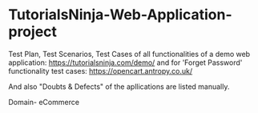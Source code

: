 # TutorialsNinja-Web-Application-project
Test Plan, Test Scenarios, Test Cases of all functionalities of a demo web application: https://tutorialsninja.com/demo/
and for 'Forget Password' functionality test cases: https://opencart.antropy.co.uk/

And also "Doubts & Defects" of the apllications are listed manually.

Domain- eCommerce
